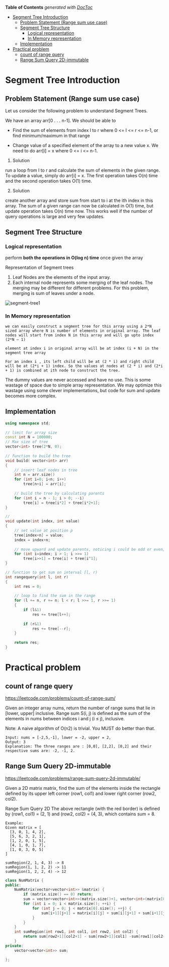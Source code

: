 <!-- START doctoc generated TOC please keep comment here to allow auto update -->
<!-- DON'T EDIT THIS SECTION, INSTEAD RE-RUN doctoc TO UPDATE -->
**Table of Contents**  *generated with [DocToc](https://github.com/thlorenz/doctoc)*

- [Segment Tree Introduction](#segment-tree-introduction)
  - [Problem Statement (Range sum use case)](#problem-statement-range-sum-use-case)
  - [Segment Tree Structure](#segment-tree-structure)
    - [Logical representation](#logical-representation)
    - [In Memory representation](#in-memory-representation)
  - [Implementation](#implementation)
- [Practical problem](#practical-problem)
  - [count of range query](#count-of-range-query)
  - [Range Sum Query 2D-immutable](#range-sum-query-2d-immutable)

<!-- END doctoc generated TOC please keep comment here to allow auto update -->

# Segment Tree Introduction

## Problem Statement (Range sum use case)

Let us consider the following problem to understand Segment Trees.

We have an array arr[0 . . . n-1]. We should be able to


- Find the sum of elements from index l to r where 0 <= l <= r <= n-1, or find minimum/maximum in that range

- Change value of a specified element of the array to a new value x. We need to do arr[i] = x where 0 <= i <= n-1.


1. Solution 

run a loop from l to r and calculate the sum of elements in the given range. To update a value, simply do arr[i] = x. The first operation takes O(n) time and the second operation takes O(1) time.


2. Solution

create another array and store sum from start to i at the ith index in this array. The sum of a given range can now be calculated in O(1) time, but update operation takes O(n) time now. This works well if the number of query operations is large and very few updates.

## Segment Tree Structure

### Logical representation 

perform __both the operations in O(log n) time__ once given the array

Representation of Segment trees

1. Leaf Nodes are the elements of the input array.
2. Each internal node represents some merging of the leaf nodes. The merging may be different for different problems. For this problem, merging is sum of leaves under a node.

![segment-tree1](https://github.com/zhangruiskyline/DeepLearning/blob/master/img/segment-tree1.png)

### In Memory representation

```
we can easily construct a segment tree for this array using a 2*N sized array where N is number of elements in original array. The leaf nodes will start from index N in this array and will go upto index (2*N – 1)

element at index i in original array will be at index (i + N) in the segment tree array

For an index i , its left child will be at (2 * i) and right child will be at (2*i + 1) index. So the values at nodes at (2 * i) and (2*i + 1) is combined at ith node to construct the tree.

```

The dummy values are never accessed and have no use. This is some wastage of space due to simple array representation. We may optimize this wastage using some clever implementations, but code for sum and update becomes more complex.


## Implementation


```CPP
using namespace std; 
  
// limit for array size 
const int N = 100000;  
// Max size of tree 
vector<int> tree(2*N, 0); 
  
// function to build the tree 
void build( vector<int> arr)  
{  
    // insert leaf nodes in tree 
    int n = arr.size()
    for (int i=0; i<n; i++)     
        tree[n+i] = arr[i]; 
      
    // build the tree by calculating parents 
    for (int i = n - 1; i > 0; --i)      
        tree[i] = tree[i*2] + tree[i*2+1];     
} 

//
void update(int index, int value)  
{  
    // set value at position p 
    tree[index+n] = value; 
    index = index+n; 
      
    // move upward and update parents, noticing i could be odd or even, so it could be i+1 or i-1, XOR is best here
    for (int i=index; i > 1; i >>= 1) 
        tree[i>>1] = tree[i] + tree[i^1]; 
} 

// function to get sum on interval [l, r) 
int rangequery(int l, int r)  
{  
    int res = 0; 
      
    // loop to find the sum in the range 
    for (l += n, r += n; l < r; l >>= 1, r >>= 1) 
    { 
        if (l&1)  
            res += tree[l++]; 
      
        if (r&1)  
            res += tree[--r]; 
    } 
      
    return res; 
} 
```

# Practical problem

## count of range query

https://leetcode.com/problems/count-of-range-sum/

Given an integer array nums, return the number of range sums that lie in [lower, upper] inclusive.
Range sum S(i, j) is defined as the sum of the elements in nums between indices i and j (i ≤ j), inclusive.

Note:
A naive algorithm of O(n2) is trivial. You MUST do better than that.

```
Input: nums = [-2,5,-1], lower = -2, upper = 2,
Output: 3 
Explanation: The three ranges are : [0,0], [2,2], [0,2] and their respective sums are: -2, -1, 2.
```


## Range Sum Query 2D-immutable

https://leetcode.com/problems/range-sum-query-2d-immutable/

Given a 2D matrix matrix, find the sum of the elements inside the rectangle defined by its upper left corner (row1, col1) and lower right corner (row2, col2).

Range Sum Query 2D
The above rectangle (with the red border) is defined by (row1, col1) = (2, 1) and (row2, col2) = (4, 3), which contains sum = 8.

```
Example:
Given matrix = [
  [3, 0, 1, 4, 2],
  [5, 6, 3, 2, 1],
  [1, 2, 0, 1, 5],
  [4, 1, 0, 1, 7],
  [1, 0, 3, 0, 5]
]

sumRegion(2, 1, 4, 3) -> 8
sumRegion(1, 1, 2, 2) -> 11
sumRegion(1, 2, 2, 4) -> 12
```

```CPP
class NumMatrix {
public:
    NumMatrix(vector<vector<int>> &matrix) {
        if (matrix.size() == 0) return;
        sum = vector<vector<int>>(matrix.size()+1, vector<int>(matrix[0].size()+1, 0));
        for (int i = 0; i < matrix.size(); ++i) {
            for (int j = 0; j < matrix[0].size(); ++j) {
                sum[i+1][j+1] = matrix[i][j] + sum[i][j+1] + sum[i+1][j] -sum[i][j];
            }
        }
    }
    int sumRegion(int row1, int col1, int row2, int col2) {
        return sum[row2+1][col2+1] - sum[row2+1][col1] -sum[row1][col2+1] +sum[row1][col1];
    }
private:
    vector<vector<int>> sum;

};
```
